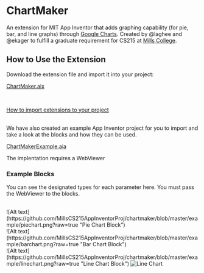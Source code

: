 # ChartMaker
An extension for MIT App Inventor that adds graphing capability (for pie, bar, and line graphs) through <a href= "https://developers.google.com/chart/">Google Charts</a>. Created by @laghee and @ekager to fulfill a graduate requirement for CS215 at <a href="https://www.mills.edu/">Mills College</a>. 

## How to Use the Extension

Download the extension file and import it into your project:
<p><a href="https://github.com/MillsCS215AppInventorProj/chartmaker/raw/master/edu.mills.appinventor.ChartMaker.aix" download>ChartMaker.aix</a></p>

<br>
<p><a href="http://ai2.appinventor.mit.edu/reference/other/extensions.html">How to import extensions to your project</a>

<br>
<br>
<p>We have also created an example App Inventor project for you to import and take a look at the blocks and how they can be used.</p> 
<p><a href="https://github.com/MillsCS215AppInventorProj/chartmaker/raw/master/ChartMakerExample.aia" download>ChartMakerExample.aia</a></p>

<p>The implentation requires a WebViewer</p>

### Example Blocks
You can see the designated types for each parameter here. You must pass the WebViewer to the blocks. 

<br>
![Alt text](https://github.com/MillsCS215AppInventorProj/chartmaker/blob/master/example/piechart.png?raw=true "Pie Chart Block")
<br>
![Alt text](https://github.com/MillsCS215AppInventorProj/chartmaker/blob/master/example/barchart.png?raw=true "Bar Chart Block")
<br>
![Alt text](https://github.com/MillsCS215AppInventorProj/chartmaker/blob/master/example/linechart.png?raw=true "Line Chart Block")

<img src="https://github.com/MillsCS215AppInventorProj/chartmaker/blob/master/example/linechart.png" alt="Line Chart" />
